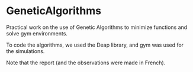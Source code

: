 # GeneticAlgorithms
Practical work on the use of Genetic Algorithms to minimize functions and solve gym environments.

To code the algorithms, we used the Deap library, and gym was used for the simulations.

Note that the report (and the observations were made in French).
